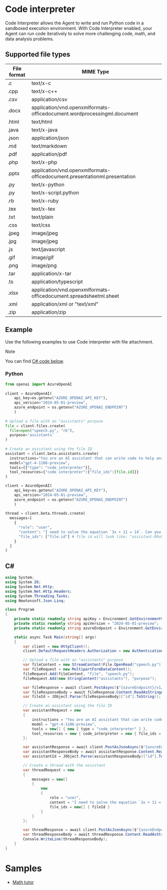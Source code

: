 # Code interpreter 

Code Interpreter allows the Agent to write and run Python code in a sandboxed execution environment. With Code Interpreter enabled, your Agent can run code iteratively to solve more challenging code, math, and data analysis problems.

## Supported file types

|File format|MIME Type|
|---|---|
|.c| text/x-c |
|.cpp|text/x-c++ |
|.csv|application/csv|
|.docx|application/vnd.openxmlformats-officedocument.wordprocessingml.document|
|.html|text/html|
|.java|text/x-java|
|.json|application/json|
|.md|text/markdown|
|.pdf|application/pdf|
|.php|text/x-php|
|.pptx|application/vnd.openxmlformats-officedocument.presentationml.presentation|
|.py|text/x-python|
|.py|text/x-script.python|
|.rb|text/x-ruby|
|.tex|text/x-tex|
|.txt|text/plain|
|.css|text/css|
|.jpeg|image/jpeg|
|.jpg|image/jpeg|
|.js|text/javascript|
|.gif|image/gif|
|.png|image/png|
|.tar|application/x-tar|
|.ts|application/typescript|
|.xlsx|application/vnd.openxmlformats-officedocument.spreadsheetml.sheet|
|.xml|application/xml or "text/xml"|
|.zip|application/zip|

## Example 

Use the following examples to use Code interpreter with file attachment.

> [!NOTE]
> You can find [C# code below](#c).

### Python 

```python
from openai import AzureOpenAI 
     
client = AzureOpenAI( 
    api_key=os.getenv("AZURE_OPENAI_API_KEY"),   
    api_version="2024-05-01-preview", 
    azure_endpoint = os.getenv("AZURE_OPENAI_ENDPOINT") 
    ) 
 
# Upload a file with an "assistants" purpose 
file = client.files.create( 
  file=open("speech.py", "rb"), 
  purpose='assistants' 
) 
 
# Create an assistant using the file ID 
assistant = client.beta.assistants.create( 
  instructions="You are an AI assistant that can write code to help answer math questions.", 
  model="gpt-4-1106-preview", 
  tools=[{"type": "code_interpreter"}], 
  tool_resources={"code interpreter":{"file_ids":[file.id]}} 
) 

client = AzureOpenAI( 
    api_key=os.getenv("AZURE_OPENAI_API_KEY"),   
    api_version="2024-05-01-preview", 
    azure_endpoint = os.getenv("AZURE_OPENAI_ENDPOINT") 
    ) 
 
thread = client.beta.threads.create( 
  messages=[ 
    { 
      "role": "user", 
      "content": "I need to solve the equation `3x + 11 = 14`. Can you help me?", 
      "file_ids": ["file.id"] # file id will look like: "assistant-R9uhPxvRKGH3m0x5zBOhMjd2"  
    } 
  ] 
) 
``` 

## C# 

```csharp
using System;
using System.IO;
using System.Net.Http;
using System.Net.Http.Headers;
using System.Threading.Tasks;
using Newtonsoft.Json.Linq;

class Program
{
    private static readonly string apiKey = Environment.GetEnvironmentVariable("AZURE_OPENAI_API_KEY");
    private static readonly string apiVersion = "2024-05-01-preview";
    private static readonly string azureEndpoint = Environment.GetEnvironmentVariable("AZURE_OPENAI_ENDPOINT");

    static async Task Main(string[] args)
    {
        var client = new HttpClient();
        client.DefaultRequestHeaders.Authorization = new AuthenticationHeaderValue("Bearer", apiKey);

        // Upload a file with an "assistants" purpose
        var fileContent = new StreamContent(File.OpenRead("speech.py"));
        var fileRequest = new MultipartFormDataContent();
        fileRequest.Add(fileContent, "file", "speech.py");
        fileRequest.Add(new StringContent("assistants"), "purpose");

        var fileResponse = await client.PostAsync($"{azureEndpoint}/v1/files?api-version={apiVersion}", fileRequest);
        var fileResponseBody = await fileResponse.Content.ReadAsStringAsync();
        var fileId = JObject.Parse(fileResponseBody)["id"].ToString();

        // Create an assistant using the file ID
        var assistantRequest = new
        {
            instructions = "You are an AI assistant that can write code to help answer math questions.",
            model = "gpt-4-1106-preview",
            tools = new[] { new { type = "code_interpreter" } },
            tool_resources = new { code_interpreter = new { file_ids = new[] { fileId } } }
        };

        var assistantResponse = await client.PostAsJsonAsync($"{azureEndpoint}/v1/assistants?api-version={apiVersion}", assistantRequest);
        var assistantResponseBody = await assistantResponse.Content.ReadAsStringAsync();
        var assistantId = JObject.Parse(assistantResponseBody)["id"].ToString();

        // Create a thread with the assistant
        var threadRequest = new
        {
            messages = new[]
            {
                new
                {
                    role = "user",
                    content = "I need to solve the equation `3x + 11 = 14`. Can you help me?",
                    file_ids = new[] { fileId }
                }
            }
        };

        var threadResponse = await client.PostAsJsonAsync($"{azureEndpoint}/v1/threads?api-version={apiVersion}", threadRequest);
        var threadResponseBody = await threadResponse.Content.ReadAsStringAsync();
        Console.WriteLine(threadResponseBody);
    }
}
```

# Samples

* [Math tutor](https://github.com/openai/openai-cookbook/blob/main/examples/data/oai_docs/tool-code-interpreter.txt)